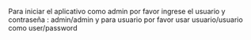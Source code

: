 Para iniciar el aplicativo como admin por favor ingrese el usuario y contraseña : admin/admin
y para usuario por favor usar usuario/usuario como user/password

